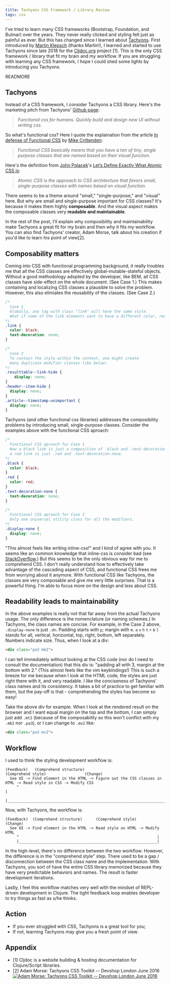 ```yaml
---
title: Tachyons CSS Framework / Library Review
tags: css
---
```


I've tried to learn many CSS frameworks (Bootstrap, Foundation, and Bulmar)
over the years. They never really clicked and styling felt just as painful
as ever. But this has changed since I learned about [Tachyons](https://tachyons.io/).
First introduced by [Martin Klepsch](https://twitter.com/martinklepsch) (thanks Martin!),
I learned and started to use Tachyons since late 2018 for the [Cljdoc.org](https://cljdoc.org/)
project [1]. This is the only CSS framework / library that fit my brain and my workflow.
If you are struggling with learning any CSS framework, I hope I could shed some lights
by introducing you Tachyons.

READMORE

## Tachyons

Instead of a CSS framework, I consider Tachyons a CSS library.
Here's the marketing pitch from Tachyons'
[Github page](https://github.com/tachyons-css/tachyons/):

> _Functional css for humans.
> Quickly build and design new UI without writing css._

So what's functional css? Here I quote the explaination from the article
[In defense of Functional CSS](https://www.mikecr.it/ramblings/functional-css/)
by [Mike Crittenden](https://twitter.com/mcrittenden):

> _Functional CSS basically means that you have a ton of tiny,
> single purpose classes that are named based on their visual function._

Here's the definition from [John Polacek](https://twitter.com/johnpolacek)'s
[Let’s Define Exactly What Atomic CSS is](https://css-tricks.com/lets-define-exactly-atomic-css/):

> _Atomic CSS is the approach to CSS architecture that favors small,
> single-purpose classes with names based on visual function._

There seems to be a theme around "small," "single-purpose," and "visual" here.
But why are small and single-purpose important for CSS classes? It's because it makes
them highly __composable__. And the visual aspect makes the composable classes
very __readable and maintainable__.

In the rest of the post, I'll explain why composibility and maintainability
make Tachyons a great fit for my brain and then why it fits my workflow.
You can also find Tachyons' creator, Adam Morse, talk about his creation
if you'd like to learn his point of view[2].

## Composability matters

Coming into CSS with functional programming background, it really troubles me
that all the CSS classes are effectively global-mutable-stateful objects. Without a good methodology
adopted by the developer, like BEM, all CSS classes have
side-effect on the whole document. (See Case 1.) This makes containing
and localizing CSS classes a plausible to solve the problem. However, this also elimiates the
reusability of the classes. (See Case 2.)

```css
/*
  Case 1
  Globally, any tag with class "link" will have the same style.
  What if some of the link elements want to have a different color, red?
*/
.link {
  color: black;
  text-decoration: none;
}

/*
  Case 2
  To contain the style within the context, one might create
  many duplicate modifier classes like below:
*/
.resulttable--link-hide {
	display: none;
}
.header--item-hide {
  display: none;
}
.article--timestamp-unimportant {
  display: none;
}
```

Tachyons (and other functional css libraries) addresses the composibility problems by
introducing small, single-purpose classes.
Consider the examples above with the functional CSS aproach:

```css
/*
  Functional CSS aproach for Case 1
  Now a black link is just a composition of .black and .text-decoration-none;
  a red link is just .red and .text-decoration-none.
*/
.black {
  color: black;
}
.red {
  color: red;
}
.text-decoration-none {
  text-decoration: none;
}

/*
  Functional CSS aproach for Case 2
  Only one universal utility class for all the modifiers.
*/
.display-none {
  display: none;
}
```

"This almost feels like writing inline-css!" and I kind of agree with you.
It seems like an common knowledge that inline-css is consider bad
(see [StackOverflow](https://stackoverflow.com/questions/2612483/whats-so-bad-about-in-line-css).)
But this seems to be the only obvious way for me to comprehend CSS.
I don't really understand how to effectively take advantage of the
cascading aspect of CSS, and functional CSS frees me from worrying
about it anymore. With functional CSS like Tachyons, the classes are
very composable and give me very little surprises. That is a powerful thing.
I'm able to focus more on the design and less about CSS.

## Readability leads to maintainability

In the above examples is really not that far away from the actual Tachyons usage.
The only difference is the nomenclature (or naming schemes.) In Tachyons,
the class names are concise. For example, in the Case 2 above, `.display-none` is
just `.dn`. Padding starts with `p`; margin with `m`. `a` `v` `h` `t` `r` `b` `l` stands
for all, vertical, horizontal, top, right, bottom, left separately. Numbers indicate size.
Thus, when I look at a div:

```html
<div class="pa3 mb2">
```

I can tell immediately without looking at the CSS code (nor do I need to consult the documentation)
that this div is: "padding all with 3, margin at the bottom with 2."
(This almost feels like the vim keybindings!)
This is such a breeze for me because when I look at the HTML code,
the styles are just right there with it, and very readable.
I like the conciseness of Tachyons' class names and its consistency.
It takes a bit of practice to get familiar with them,
but the pay-off is that - comprehending the styles has become so easy!

Take the above div for example. When I look at the rendered result
on the browser and I want equal margin on the top and the bottom,
I can simply just add `.mt2` (because of the composability so this
won't conflict with my `.mb2` nor `.pa3`), or I can change to `.mv2` like:

```html
<div class="pa3 mv2">
```

## Workflow

I used to think the styling development workflow is:

```
(Feedback)   (Comprehend structure)                                (Comprehend style)                 (Change)
  See UI -> Find element in the HTML -> Figure out the CSS classes in HTML -> Read style in CSS -> Modify CSS
     ^                                                                                                  |
     |__________________________________________________________________________________________________|
```

Now, with Tachyons, the workflow is:

```
(Feedback)  (Comprehend structure)      (Comprehend style)      (Change)
  See UI -> Find element in the HTML -> Read style on HTML -> Modify HTML
     ^                                                             |
     |_____________________________________________________________|
```

In the high-level, there's no difference between the two workflow.
However, the difference is in the "comprehend style" step.
There used to be a gap / disconnection between the CSS class name and the implementation.
With Tachyons, you sort of have the entire CSS library memorized because
they have very predictable behaviors and names. The result is faster
development iterations.

Lastly, I feel this workflow matches very well with the mindset of REPL-driven development
in Clojure. The tight feedback loop enables developer to try things as fast as
s/he thinks.

## Action

* If you ever struggled with CSS, Tachyons is a great tool for you;
* If not, learning Tachyons may give you a fresh point of view.

## Appendix
* [1] Cljdoc is a website building & hosting documentation for Clojure/Script libraries.
* [2] Adam Morse: Tachyons CSS Toolkit -- Devshop London June 2016 [![Adam Morse: Tachyons CSS Toolkit -- Devshop London June 2016](https://img.youtube.com/vi/r56fRaWth58/0.jpg)](https://www.youtube.com/watch?v=r56fRaWth58)
